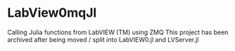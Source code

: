 # LabView0mqJl
Calling Julia functions from LabVIEW (TM) using ZMQ
This project has been archived after being moved / split into LabVIEW0.jl and LVServer.jl 
